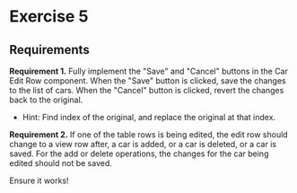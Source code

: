 # Exercise 5

## Requirements

**Requirement 1.** Fully implement the "Save" and "Cancel" buttons in the Car Edit Row component. When the "Save" button is clicked, save the changes to the list of cars. When the "Cancel" button is clicked, revert the changes back to the original.

- Hint: Find index of the original, and replace the original at that index.

**Requirement 2.** If one of the table rows is being edited, the edit row should change to a view row after, a car is added, or a car is deleted, or a car is saved. For the add or delete operations, the changes for the car being edited should not be saved.

Ensure it works!